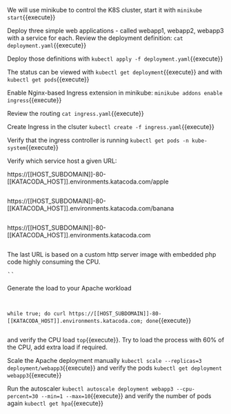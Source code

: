 We will use minikube to control the K8S cluster, start it with `minikube start`{{execute}}

Deploy three simple web applications - called webapp1, webapp2, webapp3 with a service for each. Review the deployment definition: `cat deployment.yaml`{{execute}}

Deploy those definitions with `kubectl apply -f deployment.yaml`{{execute}}

The status can be viewed with `kubectl get deployment`{{execute}} and with `kubectl get pods`{{execute}} 

Enable Nginx-based Ingress extension in minikube: `minikube addons enable ingress`{{execute}}

Review the routing `cat ingress.yaml`{{execute}}

Create Ingress in the clsuter `kubectl create -f ingress.yaml`{{execute}}

Verify that the ingress controller is running `kubectl get pods -n kube-system`{{execute}}

Verify which service host a given URL:

https://[[HOST_SUBDOMAIN]]-80-[[KATACODA_HOST]].environments.katacoda.com/apple<pre>
</pre>https://[[HOST_SUBDOMAIN]]-80-[[KATACODA_HOST]].environments.katacoda.com/banana<pre>
</pre>
https://[[HOST_SUBDOMAIN]]-80-[[KATACODA_HOST]].environments.katacoda.com<pre>
</pre>

The last URL is based on a custom http server image  with embedded php code highly consuming the CPU.
<pre>
`<php
  $x = 0.0001;
  for ($i = 0; $i <= 1000000; $i++) {
    $x += sqrt($x);
  }
  echo "OK!";
?>`
</pre>

Generate the load to your Apache workload <pre>
</pre>
`while true; do curl https://[[HOST_SUBDOMAIN]]-80-[[KATACODA_HOST]].environments.katacoda.com; done`{{execute}}<pre>
</pre>
and verify the CPU load `top`{{execute}}. Try to load the process with 60% of the CPU, add extra load if required.

Scale the Apache deployment manually `kubectl scale --replicas=3 deployment/webapp3`{{execute}} and verify the pods `kubectl get deployment webapp3`{{execute}}


Run the autoscaler `kubectl autoscale deployment webapp3 --cpu-percent=30 --min=1 --max=10`{{execute}} and verify the number of pods again `kubectl get hpa`{{execute}}





